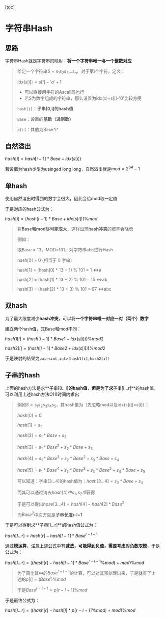 [toc]

# 字符串Hash

## 思路

字符串Hash就是字符串的映射：**将一个字符串唯一与一个整数对应**

> 给定一个字符串$S=s_1s_2s_3...s_n$，对于第i个字符，定义：
>
> $idx(s[i])=s[i]-'a'+1$
>
> + 可以直接用字符的Ascall码也行
> + 若S为数字组成的字符串，那么设置为idx(x)=s[i]-'0'比较方便
>
> `hash[i]`：**子串[0,i]的hash值**
>
> `Base`：设置的**基数（进制数）**
>
> `p[i]`：其值为Base^i^

## 自然溢出

$hash[i]=hash[i-1]*Base+idx(s[i])$

若设置为hash类型为usinged long long，自然溢出就是$mod=2^{64}-1$

## 单hash

使用自然溢出时得到的数字会很大，因此会给mod取一定值

于是对应的hash公式为：

$hash[i]=(hash[i-1]*Base+idx(s[i]))\% mod$

> 将**Base和mod尽可能取大**，这样出现**hash冲突**的概率会降低
>
> 例如：
>
> 取Base = 13，MOD=101，对字符串abc进行Hash
>
> hash[0] = 0  (相当于 0 字串)
>
> hash[1] = (hash[0] * 13 + 1) % 101 = 1 $\Leftrightarrow$a
>
> hash[2] = (hash[1] * 13 + 2) % 101 = 15 $\Leftrightarrow$ab
>
> hash[3] = (hash[2] * 13 + 3) % 101 = 97 $\Leftrightarrow$abc

## 双hash

为了最大限度减少**hash冲突**，可以将**一个字符串唯一对应一对（两个）数字**

建立两个hash值，其Base和mod不同：

$hash1[i]=(hash[i-1]*Base1+idx(s[i]))\% mod2$

$hash2[i]=(hash[i-1]*Base2+idx(s[i]))\% mod2$

于是映射的结果为`pair<int,int>(hash1[i],hash2[i])`

## 子串的hash

上面的hash方法是求**子串[0...i]**的hash值，但是为了求**子串[l...r]**的hash值，可以利用上述hash方法$O(1)$时间内求出

> 例如$S=s_1s_2s_3s_4s_5$，其hash值为（先忽略mod以及idx(s[i])=s[i]）：
>
> $hash[0]=0$
>
> $hash[1]=s_1$
>
> $hash[2]=s_1*Base+s_2$
>
> $hash[3]=s_1*Base^2+s_2*Base+s_3$
>
> $hash[4]=s_1*Base^3+s_2*Base^2+s_3*Base+s_4$
>
> $hase[5]=s_1*Base^4+s_2*Base^3+s_3*Base^2+s_4*Base+s_5$
>
> 可以知道：字串[3...4]的hash值为：$hash[3...4]=s_3*Base+s_4$
>
> 而其可以通过消去$hash[4]中s_1,s_2项$获得
>
> 于是可以得出$hase[3...4]=hash[4]-hash[2]*Base^2$
>
> 而$Base^2$中次方就是**子串长度r-l+1**

于是可以得到求**子串[l...r]**的hash值公式为：

$hash[l...r]=hash[r]-hash[l-1]*Base^{r-l+1}$

通过**模运算**，注意上述公式中有**减法，可能得到负值，需要考虑对负数取模**，于是公式为：

$hash[l...r]=((hash[r]-hash[l-1]*Base^{r-l+1}\% mod) + mod)\% mod$

> 为了简化其中的$Base^{r-l+1}$的计算，可以对其预处理出来，于是就有了上述的$p[i]=(Base^i)\%mod$
>
> 于是$Base^{r-l+1}=p[r-l+1]\% mod$

于是最终公式为：

$hash[l...r]=((hash[r]-hash[l]*p[r-l+1]\%mod)+mod)\%mod$

